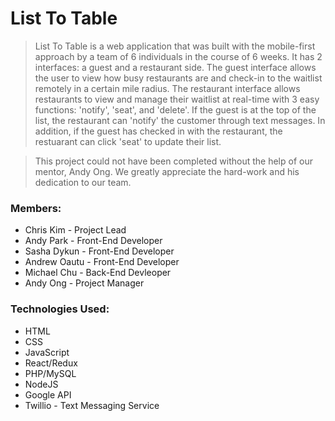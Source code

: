 # List To Table

> List To Table is a web application that was built with the mobile-first approach by a team of 6 individuals in the course of 6 weeks. It has 2 interfaces: a guest and a restaurant side. The guest interface allows the user to view how busy restaurants are and check-in to the waitlist remotely in a certain mile radius. The restaurant interface allows restaurants to view and manage their waitlist at real-time with 3 easy functions: 'notify', 'seat', and 'delete'. If the guest is at the top of the list, the restaurant can 'notify' the customer through text messages. In addition, if the guest has checked in with the restaurant, the restuarant can click 'seat' to update their list. 

> This project could not have been completed without the help of our mentor, Andy Ong. We greatly appreciate the hard-work and his dedication to our team.   

### Members:
- Chris Kim - Project Lead
- Andy Park - Front-End Developer
- Sasha Dykun - Front-End Developer
- Andrew Oautu - Front-End Developer
- Michael Chu - Back-End Devleoper
- Andy Ong - Project Manager

### Technologies Used:
- HTML 
- CSS
- JavaScript
- React/Redux
- PHP/MySQL
- NodeJS
- Google API 
- Twillio - Text Messaging Service
